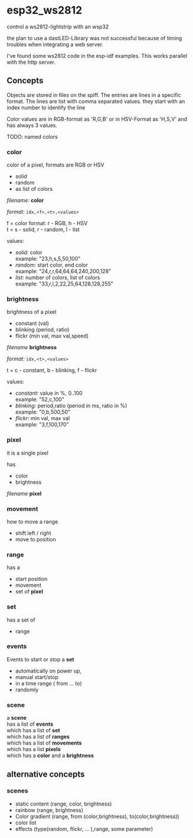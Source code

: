 # esp32_ws2812
control a ws2812-lightstrip with an wsp32

the plan to use a dastLED-Library was not successful because of timing troubles when integrating a web server.

I've found some ws2812 code in the esp-idf examples. This works parallel with the http server.


## Concepts

Objects are stored in files on the spiff. 
The entries are lines in a specific format.
The lines are list with comma separated values. they start with an index number to identify the line

Color values are in RGB-format as 'R,G,B' or in HSV-Format as 'H,S,V' and has always 3 values.

TODO: named colors

### color
color of a pixel, formats are RGB or HSV
- solid
- random
- as list of colors


*filename:* **color**

*format:* `idx,<f>,<t>,<values>`

f = color format: r - RGB, h - HSV<br>
t = s - solid, r - random, l - list

values:

- *solid:* color<br>example: "23,h,s,5,50,100"
- *random:* start color, end color<br>example: "24,r,r,64,64,64,240,200,128"
- *list:* number of colors, list of colors<br>example: "33,r,l,2,22,25,64,128,128,255"

### brightness
brightness of a pixel
- constant (val)
- blinking (period, ratio)
- flickr (min val, max val,speed)

*filename* **brightness**

*format:* `idx,<t>,<values>`

t = c - constant, b - blinking, f - flickr<br>

values:

- *constant:* value in %, 0..100<br>example: "52,c,100"
- *blinking:* period,ratio (period in ms, ratio in %)<br>example: "0,b,500,50"
- *flickr:* min val, max val<br>example: "3,f,100,170"

### pixel

it is a single pixel

has
- color
- brightness

*filename* **pixel**

### movement

how to move a range
- shift left / right
- move to position

### range

has a
- start position
- movement
- set of **pixel**

### set

has a set of
- range

### events

Events to start or stop a **set**
- automatically on power up, 
- manual start/stop
- in a time range ( from ... to)
- randomly

### scene

a **scene**<br>
has a list of **events**<br>
which has a list of **set**<br>
which has a list of **ranges**<br>
which has a list of **movements**<br>
which has a list **pixels**<br>
which has a **color** and a **brightness**


## alternative concepts

### scenes

- static content (range, color, brightness)
- rainbow (range, brightness)
- Color gradient (range, from (color,brightness), to(color,brightness))
- color list
- effects (type(random, flickr, ... ),range, some parameter) 

